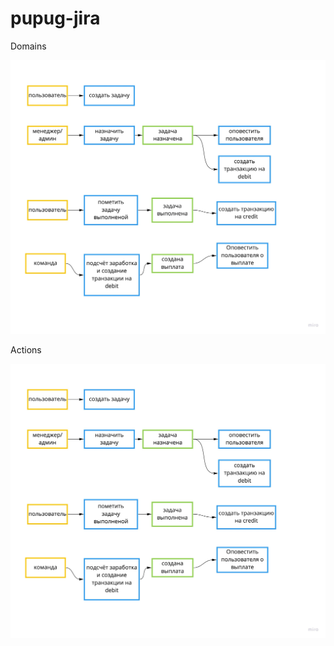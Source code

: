 # pupug-jira
Domains

![alt text](https://github.com/TheRightWay/pupug-jira/blob/main/doc/todo-actions.jpg?raw=true)

Actions

![alt text](https://github.com/TheRightWay/pupug-jira/blob/main/doc/todo-actions.jpg?raw=true)